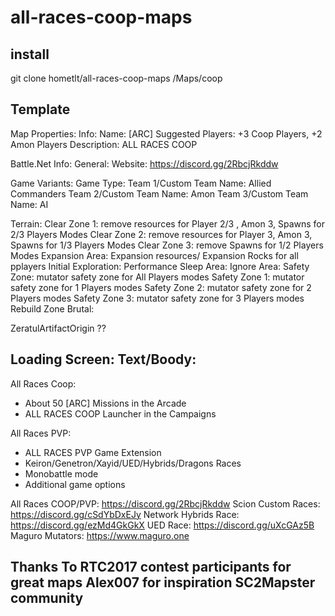 # all-races-coop-maps

## install

git clone hometlt/all-races-coop-maps <SC2Directory>/Maps/coop

## Template

Map Properties:
 Info:
  Name: [ARC] <Map Name>
  Suggested Players: +3 Coop Players, +2 Amon Players
  Description: <Map Description> ALL RACES COOP

Battle.Net Info:
 General:
  Website: https://discord.gg/2RbcjRkddw

Game Variants:
 Game Type:
   Team 1/Custom Team Name: Allied Commanders
   Team 2/Custom Team Name: Amon
   Team 3/Custom Team Name: AI

  
  
Terrain:
 Clear Zone 1: remove resources for Player 2/3 , Amon 3, Spawns for 2/3 Players Modes
 Clear Zone 2: remove resources for Player 3, Amon 3, Spawns for 1/3 Players Modes
 Clear Zone 3: remove Spawns for 1/2 Players Modes
 Expansion Area: Expansion resources/ Expansion Rocks for all pplayers
 Initial Exploration:
 Performance Sleep Area:
 Ignore Area:
 Safety Zone: mutator safety zone for All Players modes
 Safety Zone 1: mutator safety zone for 1 Players modes
 Safety Zone 2: mutator safety zone for 2 Players modes
 Safety Zone 3: mutator safety zone for 3 Players modes
 Rebuild Zone Brutal:
 
 
 ZeratulArtifactOrigin ??








 Loading Screen:
  Text/Boody:
-------------------------------------------------------
All Races Coop:
- About 50 [ARC] Missions in the Arcade
- ALL RACES COOP Launcher in the Campaigns

All Races PVP:
- ALL RACES PVP Game Extension
- Keiron/Genetron/Xayid/UED/Hybrids/Dragons Races
- Monobattle mode
- Additional game options 

All Races COOP/PVP: https://discord.gg/2RbcjRkddw
Scion Custom Races: https://discord.gg/cSdYbDxEJy
Network Hybrids Race: https://discord.gg/ezMd4GkGkX
UED Race: https://discord.gg/uXcGAz5B
Maguro Mutators: https://www.maguro.one

Thanks To 
RTC2017 contest participants for great maps
Alex007 for inspiration
SC2Mapster community 
-------------------------------------------------------
